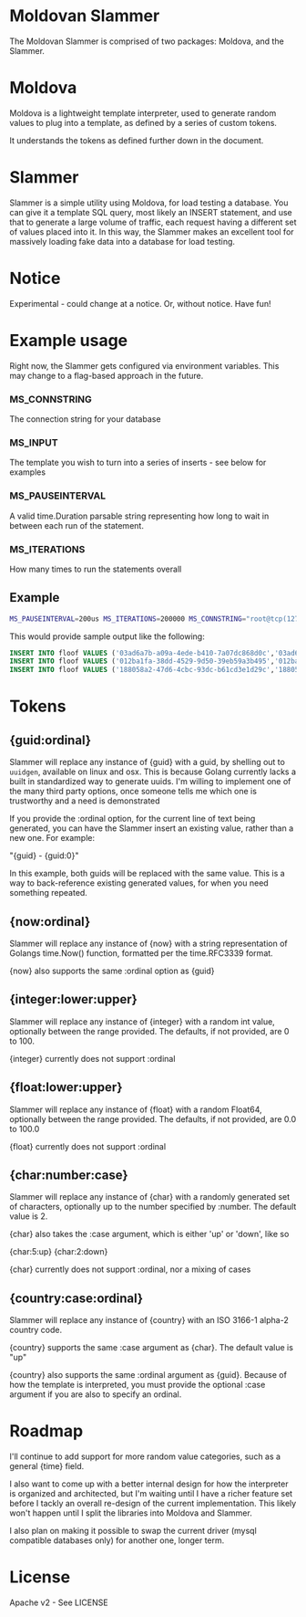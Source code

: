 Moldovan Slammer
==================

The Moldovan Slammer is comprised of two packages: Moldova, and the Slammer.

# Moldova
Moldova is a lightweight template interpreter, used to generate random values to plug into a template, as defined by a series of custom tokens.

It understands the tokens as defined further down in the document.

# Slammer
Slammer is a simple utility using Moldova, for load testing a database. You can give it a template SQL query, most likely an INSERT
statement, and use that to generate a large volume of traffic, each request having a different set of values placed into it. In this way,
the Slammer makes an excellent tool for massively loading fake data into a database for load testing.

# Notice

Experimental - could change at a notice. Or, without notice. Have fun!

# Example usage

Right now, the Slammer gets configured via environment variables. This may change to a flag-based approach in the future.

### MS_CONNSTRING
The connection string for your database

### MS_INPUT
The template you wish to turn into a series of inserts - see below for examples

### MS_PAUSEINTERVAL
A valid time.Duration parsable string representing how long to wait in between each run of the statement.

### MS_ITERATIONS
How many times to run the statements overall

## Example

```bash
MS_PAUSEINTERVAL=200us MS_ITERATIONS=200000 MS_CONNSTRING="root@tcp(127.0.0.1:3306)/my_db" MS_INPUT="INSERT INTO floof VALUES ('{guid}','{guid:0}','{country}',{int:-2000:0},{int:100:1000},{float:-1000.0:-540.0},{int:1:40},'{now}','{now:0}','{char:2:up}',NULL,-3)" ./moldovan_slammer
```

This would provide sample output like the following:

```sql
INSERT INTO floof VALUES ('03ad6a7b-a09a-4ede-b410-7a07dc868d0c','03ad6a7b-a09a-4ede-b410-7a07dc868d0c','BI',-1173,717,-1185.063842,32,'2016-01-23T14:50:43-05:00','2016-01-23T14:50:43-05:00','DS',NULL,-3)
INSERT INTO floof VALUES ('012ba1fa-38dd-4529-9d50-39eb59a3b495','012ba1fa-38dd-4529-9d50-39eb59a3b495','MX',-1582,555,-1259.542916,16,'2016-01-23T14:50:45-05:00','2016-01-23T14:50:45-05:00','KR',NULL,-3)
INSERT INTO floof VALUES ('188058a2-47d6-4cbc-93dc-b61cd3e1d29c','188058a2-47d6-4cbc-93dc-b61cd3e1d29c','FO',-1635,717,-1192.019471,34,'2016-01-23T14:50:47-05:00','2016-01-23T14:50:47-05:00','ER',NULL,-3)
```

# Tokens

## {guid:ordinal}

Slammer will replace any instance of {guid} with a guid, by shelling out to `uuidgen`, available on linux and osx. This is because Golang currently lacks
a built in standardized way to generate uuids. I'm willing to implement one
of the many third party options, once someone tells me which one is trustworthy
and a need is demonstrated

If you provide the :ordinal option, for the current line of text being generated,
you can have the Slammer insert an existing value, rather than a new one. For
example:

"{guid} - {guid:0}"

In this example, both guids will be replaced with the same value. This is a way
to back-reference existing generated values, for when you need something repeated.

## {now:ordinal}

Slammer will replace any instance of {now} with a string representation of Golangs
time.Now() function, formatted per the time.RFC3339 format.

{now} also supports the same :ordinal option as {guid}

## {integer:lower:upper}

Slammer will replace any instance of {integer} with a random int value, optionally between the range provided. The defaults, if not provided, are 0 to 100.

{integer} currently does not support :ordinal

## {float:lower:upper}

Slammer will replace any instance of {float} with a random Float64, optionally between the range provided. The defaults, if not provided, are 0.0 to 100.0

{float} currently does not support :ordinal

## {char:number:case}

Slammer will replace any instance of {char} with a randomly generated set of characters,
optionally up to the number specified by :number. The default value is 2.

{char} also takes the :case argument, which is either 'up' or 'down', like so

{char:5:up}
{char:2:down}

{char} currently does not support :ordinal, nor a mixing of cases

## {country:case:ordinal}

Slammer will replace any instance of {country} with an ISO 3166-1 alpha-2 country code.

{country} supports the same :case argument as {char}. The default value is "up"

{country} also supports the same :ordinal argument as {guid}. Because of how the template is interpreted, you must provide the optional :case argument if you are also to specify an ordinal.

# Roadmap

I'll continue to add support for more random value categories, such as a general {time} field.

I also want to come up with a better internal design for how the interpreter is organized and architected, but I'm waiting until I have a richer feature set before I tackly an overall re-design of the current implementation. This likely won't happen until I split the libraries into Moldova and Slammer.

I also plan on making it possible to swap the current driver (mysql compatible databases only) for another one, longer term.

# License

Apache v2 - See LICENSE
